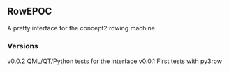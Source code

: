 ## RowEPOC

A pretty interface for the concept2 rowing machine


### Versions

v0.0.2 QML/QT/Python tests for the interface
v0.0.1 First tests with py3row
